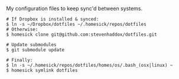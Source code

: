 My configuration files to keep sync'd between systems.

    # If Dropbox is installed & synced:
    $ ln -s ~/Dropbox/dotfiles ~/.homesick/repos/dotfiles
    # Otherwise:
    $ homesick clone git@github.com:stevenhaddox/dotfiles.git

    # Update submodules
    $ git submodule update

    # Finally:
    $ ln -s ~/.homesick/repos/dotfiles/homes/os/.bash_(osx|linux) ~
    $ homesick symlink dotfiles
